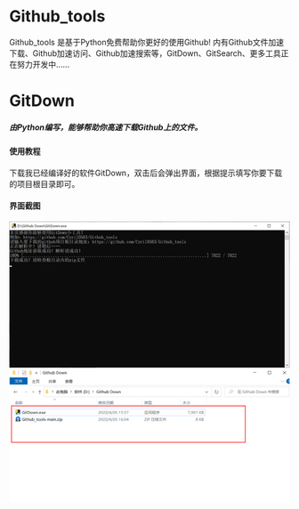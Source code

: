 # Github_tools
Github_tools 是基于Python免费帮助你更好的使用Github!  内有Github文件加速下载、Github加速访问、Github加速搜索等，GitDown、GitSearch、更多工具正在努力开发中……

# GitDown
<h5>由Python编写，能够帮助你高速下载Github上的文件。</h5>

<h4>使用教程</h4>
<p>下载我已经编译好的软件GitDown，双击后会弹出界面，根据提示填写你要下载的项目根目录即可。</p>
<h4>界面截图</h4>

![输入图片说明](/images/Gitdown.png)
